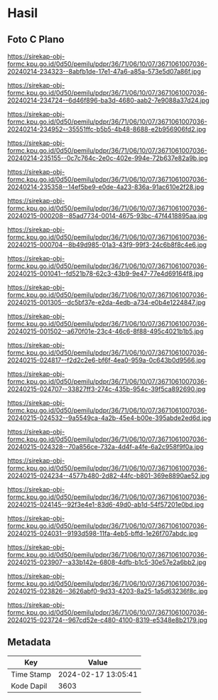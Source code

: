 # Hasil

## Foto C Plano

https://sirekap-obj-formc.kpu.go.id/0d50/pemilu/pdpr/36/71/06/10/07/3671061007036-20240214-234323--8abfb1de-17e1-47a6-a85a-573e5d07a86f.jpg

https://sirekap-obj-formc.kpu.go.id/0d50/pemilu/pdpr/36/71/06/10/07/3671061007036-20240214-234724--6d46f896-ba3d-4680-aab2-7e9088a37d24.jpg

https://sirekap-obj-formc.kpu.go.id/0d50/pemilu/pdpr/36/71/06/10/07/3671061007036-20240214-234952--35551ffc-b5b5-4b48-8688-e2b956906fd2.jpg

https://sirekap-obj-formc.kpu.go.id/0d50/pemilu/pdpr/36/71/06/10/07/3671061007036-20240214-235155--0c7c764c-2e0c-402e-994e-72b637e82a9b.jpg

https://sirekap-obj-formc.kpu.go.id/0d50/pemilu/pdpr/36/71/06/10/07/3671061007036-20240214-235358--14ef5be9-e0de-4a23-836a-91ac610e2f28.jpg

https://sirekap-obj-formc.kpu.go.id/0d50/pemilu/pdpr/36/71/06/10/07/3671061007036-20240215-000208--85ad7734-0014-4675-93bc-47f4418895aa.jpg

https://sirekap-obj-formc.kpu.go.id/0d50/pemilu/pdpr/36/71/06/10/07/3671061007036-20240215-000704--8b49d985-01a3-43f9-99f3-24c6b8f8c4e6.jpg

https://sirekap-obj-formc.kpu.go.id/0d50/pemilu/pdpr/36/71/06/10/07/3671061007036-20240215-001041--fd521b78-62c3-43b9-9e47-77e4d69164f8.jpg

https://sirekap-obj-formc.kpu.go.id/0d50/pemilu/pdpr/36/71/06/10/07/3671061007036-20240215-001305--dc5bf37e-e2da-4edb-a734-e0b4e1224847.jpg

https://sirekap-obj-formc.kpu.go.id/0d50/pemilu/pdpr/36/71/06/10/07/3671061007036-20240215-001502--a670f01e-23c4-46c6-8f88-495c4021b1b5.jpg

https://sirekap-obj-formc.kpu.go.id/0d50/pemilu/pdpr/36/71/06/10/07/3671061007036-20240215-024817--f2d2c2e6-bf6f-4ea0-959a-0c643b0d9566.jpg

https://sirekap-obj-formc.kpu.go.id/0d50/pemilu/pdpr/36/71/06/10/07/3671061007036-20240215-024707--33827ff3-274c-435b-954c-39f5ca892690.jpg

https://sirekap-obj-formc.kpu.go.id/0d50/pemilu/pdpr/36/71/06/10/07/3671061007036-20240215-024532--9a5549ca-4a2b-45e4-b00e-395abde2ed6d.jpg

https://sirekap-obj-formc.kpu.go.id/0d50/pemilu/pdpr/36/71/06/10/07/3671061007036-20240215-024328--70a856ce-732a-4d4f-a4fe-6a2c958f9f0a.jpg

https://sirekap-obj-formc.kpu.go.id/0d50/pemilu/pdpr/36/71/06/10/07/3671061007036-20240215-024234--4577b480-2d82-44fc-b801-369e8890ae52.jpg

https://sirekap-obj-formc.kpu.go.id/0d50/pemilu/pdpr/36/71/06/10/07/3671061007036-20240215-024145--92f3e4e1-83d6-49d0-ab1d-54f57201e0bd.jpg

https://sirekap-obj-formc.kpu.go.id/0d50/pemilu/pdpr/36/71/06/10/07/3671061007036-20240215-024031--9193d598-11fa-4eb5-bffd-1e26f707abdc.jpg

https://sirekap-obj-formc.kpu.go.id/0d50/pemilu/pdpr/36/71/06/10/07/3671061007036-20240215-023907--a33b142e-6808-4dfb-b1c5-30e57e2a6bb2.jpg

https://sirekap-obj-formc.kpu.go.id/0d50/pemilu/pdpr/36/71/06/10/07/3671061007036-20240215-023826--3626abf0-9d33-4203-8a25-1a5d63236f8c.jpg

https://sirekap-obj-formc.kpu.go.id/0d50/pemilu/pdpr/36/71/06/10/07/3671061007036-20240215-023724--967cd52e-c480-4100-8319-e5348e8b2179.jpg


## Metadata

| Key        | Value               |
| ---------- | ------------------- |
| Time Stamp | 2024-02-17 13:05:41 |
| Kode Dapil | 3603                |



